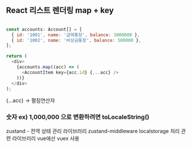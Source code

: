 ## React 리스트 렌더링 map + key
```javascript

const accounts: Account[] = [
  { id: '1001', name: '급여통장', balance: 3000000 },
  { id: '1002', name: '비상금통장', balance: 500000 },
];

return (
  <div>
    {accounts.map((acc) => (
      <AccountItem key={acc.id} {...acc} />
    ))}
  </div>
);
```
{...acc} -> 펼침연산자

### 숫자 ex) 1,000,000 으로 변환하려면 toLocaleString()

zustand - 전역 상태 관리 라이브러리
zustand-middleware localstorage 처리 관련 라이브러리
vue에선 vuex 사용

